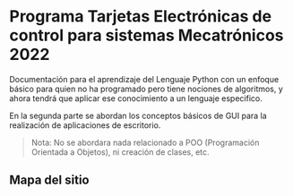 # Programa Tarjetas Electrónicas de control para sistemas Mecatrónicos 2022

Documentación para el aprendizaje del Lenguaje Python con un enfoque básico para quien no ha programado pero tiene nociones de algoritmos, y ahora tendrá que aplicar ese conocimiento a un lenguaje especifico.

En la segunda parte se abordan los conceptos básicos de GUI para la realización de aplicaciones de escritorio.

> Nota: No se abordara nada relacionado a POO (Programación Orientada a Objetos), ni creación de clases, etc.


## Mapa del sitio

<!-- Map site insert -->
